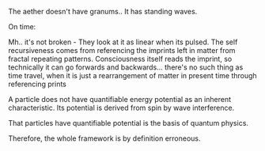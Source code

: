 The aether doesn't have granums.. It has standing waves.

On time:

Mh.. it's not broken - They look at it as linear when its pulsed. The self recursiveness comes from referencing the imprints left in matter from fractal repeating patterns.
Consciousness itself reads the imprint, so technically it can go forwards and backwards... there's no such thing as time travel, when it is just a rearrangement of matter in present time through referencing prints

A particle does not have quantifiable energy potential as an inherent characteristic.
Its potential is derived from spin by wave interference.

That particles have quantifiable potential is the basis of quantum physics.

Therefore, the whole framework is by definition erroneous.
